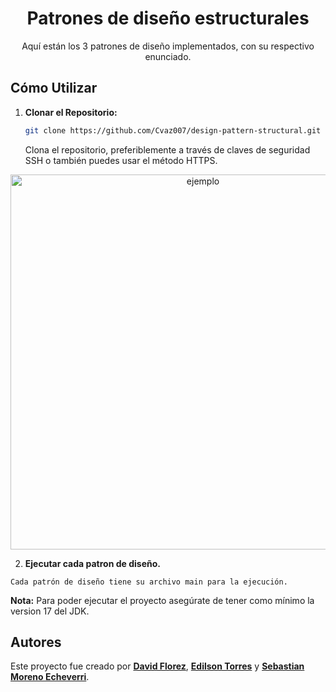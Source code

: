 <h1 align="center">Patrones de diseño estructurales</h1>

<p align="center">Aquí están los 3 patrones de diseño implementados, con su respectivo enunciado.</p>

## Cómo Utilizar

1. **Clonar el Repositorio:**
   ```bash
   git clone https://github.com/Cvaz007/design-pattern-structural.git
   ```
   Clona el repositorio, preferiblemente a través de claves de seguridad SSH o también puedes usar el método HTTPS.

<p align="center"><img src="https://happygitwithr.com/img/github-https-or-ssh-url-annotated.png" width="600" alt="ejemplo"></p>

2. **Ejecutar cada patron de diseño.**

```
Cada patrón de diseño tiene su archivo main para la ejecución.
   ```
**Nota:** Para poder ejecutar el proyecto asegúrate de tener como mínimo la version 17 del JDK.
## Autores

Este proyecto fue creado por **[David Florez](https://github.com/Florez2112)**, **[Edilson Torres](https://github.com/El-Edi)** y **[Sebastian Moreno Echeverri](https://github.com/Cvaz007)**.